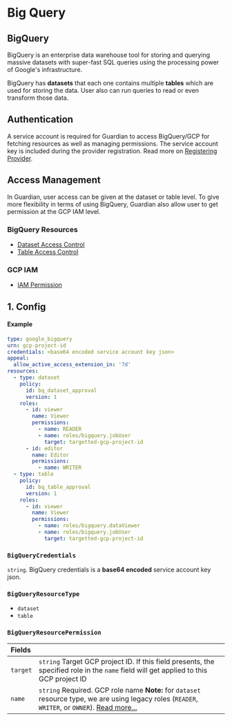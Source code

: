 # Big Query

## BigQuery

BigQuery is an enterprise data warehouse tool for storing and querying massive datasets with super-fast SQL queries using the processing power of Google's infrastructure.

BigQuery has **datasets** that each one contains multiple **tables** which are used for storing the data. User also can run queries to read or even transform those data.

## Authentication

A service account is required for Guardian to access BigQuery/GCP for fetching resources as well as managing permissions. The service account key is included during the provider registration. Read more on [Registering Provider](../guides/managing-providers.md#registering-provider).

## Access Management

In Guardian, user access can be given at the dataset or table level. To give more flexibility in terms of using BigQuery, Guardian also allow user to get permission at the GCP IAM level.

### BigQuery Resources

* [Dataset Access Control](https://cloud.google.com/bigquery/docs/dataset-access-controls)
* [Table Access Control](https://cloud.google.com/bigquery/docs/table-access-controls-intro)

### GCP IAM

* [IAM Permission](https://cloud.google.com/iam/docs/granting-changing-revoking-access)



## 1. Config

#### Example

```yaml
type: google_bigquery
urn: gcp-project-id
credentials: <base64 encoded service account key json>
appeal:
  allow_active_access_extension_in: '7d'
resources:
  - type: dataset
    policy:
      id: bq_dataset_approval
      version: 1
    roles:
      - id: viewer
        name: Viewer
        permissions:
          - name: READER
          - name: roles/bigquery.jobUser
            target: targetted-gcp-project-id
      - id: editor
        name: Editor
        permissions:
          - name: WRITER
  - type: table
    policy:
      id: bq_table_approval
      version: 1
    roles:
      - id: viewer
        name: Viewer
        permissions:
          - name: roles/bigquery.dataViewer
          - name: roles/bigquery.jobUser
            target: targetted-gcp-project-id
```

### `BigQueryCredentials`

`string`. BigQuery credentials is a **base64 encoded** service account key json.

### `BigQueryResourceType`

* `dataset`
* `table`

### `BigQueryResourcePermission`

| Fields |  |
| :--- | :--- |
| `target` | `string`   Target GCP project ID. If this field presents, the specified role in the `name` field will get applied to this GCP project ID |
| `name` | `string`   Required. GCP role name    **Note:** for `dataset` resource type, we are using legacy roles \(`READER`, `WRITER`, or `OWNER`\). [Read more...](https://cloud.google.com/bigquery/docs/reference/rest/v2/datasets#:~:text=Required.%20An%20IAM,back%20as%20%22OWNER%22.) |

